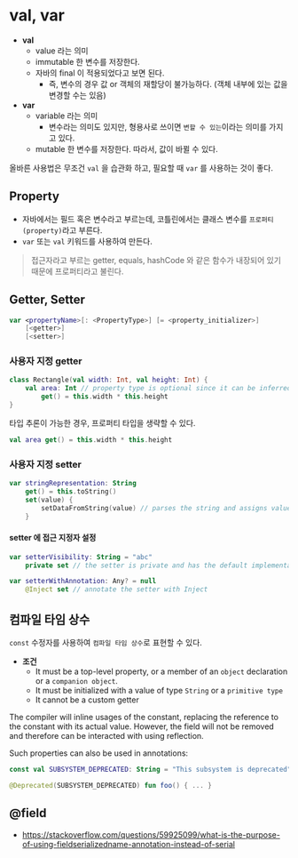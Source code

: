 # val, var

- __val__
  - value 라는 의미
  - immutable 한 변수를 저장한다.
  - 자바의 final 이 적용되었다고 보면 된다.
    - 즉, 변수의 경우 값 or 객체의 재할당이 불가능하다. (객체 내부에 있는 값을 변경할 수는 있음)
- __var__
  - variable 라는 의미
    - 변수라는 의미도 있지만, 형용사로 쓰이면 `변할 수 있는`이라는 의미를 가지고 있다.
  - mutable 한 변수를 저장한다. 따라서, 값이 바뀔 수 있다.

올바른 사용법은 무조건 `val` 을 습관화 하고, 필요할 때 `var` 를 사용하는 것이 좋다.

## Property

- 자바에서는 필드 혹은 변수라고 부르는데, 코틀린에서는 클래스 변수를 `프로퍼티(property)`라고 부른다.
- `var` 또는 `val` 키워드를 사용하여 만든다.

> 접근자라고 부르는 getter, equals, hashCode 와 같은 함수가 내장되어 있기 때문에 프로퍼티라고 불린다.

## Getter, Setter

```kotlin
var <propertyName>[: <PropertyType>] [= <property_initializer>]
    [<getter>]
    [<setter>]
```

### 사용자 지정 getter 

```kotlin
class Rectangle(val width: Int, val height: Int) {
    val area: Int // property type is optional since it can be inferred from the getter's return type
        get() = this.width * this.height
}
```

타입 추론이 가능한 경우, 프로퍼티 타입을 생략할 수 있다.

```kotlin
val area get() = this.width * this.height
```

### 사용자 지정 setter

```kotlin
var stringRepresentation: String
    get() = this.toString()
    set(value) {
        setDataFromString(value) // parses the string and assigns values to other properties
    }
```

#### setter 에 접근 지정자 설정

```kotlin
var setterVisibility: String = "abc"
    private set // the setter is private and has the default implementation

var setterWithAnnotation: Any? = null
    @Inject set // annotate the setter with Inject
```

## 컴파일 타임 상수

`const` 수정자를 사용하여 `컴파일 타임 상수`로 표현할 수 있다.

- __조건__
  - It must be a top-level property, or a member of an `object` declaration or a `companion object`.
  - It must be initialized with a value of type `String` or a `primitive type`
  - It cannot be a custom getter

The compiler will inline usages of the constant, replacing the reference to the constant with its actual value. However, the field will not be removed and therefore can be interacted with using reflection.

Such properties can also be used in annotations:

```kotlin
const val SUBSYSTEM_DEPRECATED: String = "This subsystem is deprecated"

@Deprecated(SUBSYSTEM_DEPRECATED) fun foo() { ... }
```

## @field

- https://stackoverflow.com/questions/59925099/what-is-the-purpose-of-using-fieldserializedname-annotation-instead-of-serial
